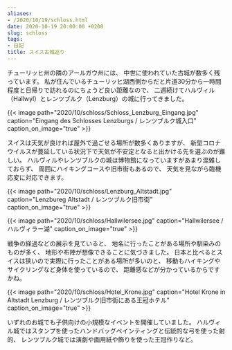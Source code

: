 ```yaml
---
aliases:
- /2020/10/19/schloss.html
date: 2020-10-19 20:00:00 +0200
slug: schloss
tags:
- 日記
title: スイス古城巡り
---
```

チューリッヒ州の隣のアールガウ州には、
中世に使われていた古城が数多く残っています。
私が住んでいるチューリッヒ湖西側からだと片道30分から一時間程度と日帰りで訪れるのにちょうど良い距離なので、
二週続けてハルヴィル（Hallwyl）とレンツブルク（Lenzburg）の城に行ってきました。

{{< image
    path="2020/10/schloss/Schloss_Lenzburg_Eingang.jpg"
    caption="Eingang des Schlosses Lenzburgs / レンツブルク城入口"
    caption_on_image="true" >}}

スイスは天気が良ければ屋外で過ごせる場所が数多くありますが、
新型コロナウイルスが蔓延している状況下で天気が不安定となると出かける先を選ぶのが難しい。
ハルヴィルやレンツブルクの城は博物館になっていますがあまり混雑しておらず、
周囲にハイキングコースや旧市街もあるので、
天気を見ながら臨機応変に対応できます。

{{< image
    path="2020/10/schloss/Lenzburg_Altstadt.jpg"
    caption="Lenzbureg Altstadt / レンツブルク旧市街"
    caption_on_image="true" >}}

{{< image
    path="2020/10/schloss/Hallwilersee.jpg"
    caption="Hallwilersee / ハルヴィラー湖"
    caption_on_image="true" >}}

戦争の経過などの展示を見ていると、
地名に行ったことがある場所や馴染みのものが多く、
地形や布陣が想像できることに気づきました。
日本と比べるとスイスは狭いので実際に行ったことがある場所が多いのと、
移動もハイキングやサイクリングなど身体を使っているので、
距離感などが分かっているからですかね。

{{< image
    path="2020/10/schloss/Hotel_Krone.jpg"
    caption="Hotel Krone in Altstadt Lenzburg / レンツブルク旧市街にある王冠ホテル"
    caption_on_image="true" >}}

いずれのお城でも子供向けの小規模なイベントを開催していました。
ハルヴィル城ではスタンプを使ったハンドバッグペインティングと伝統的な弓を使った射的、
レンツブルク城では演劇や画用紙や飾りを使った王冠作りなど。
